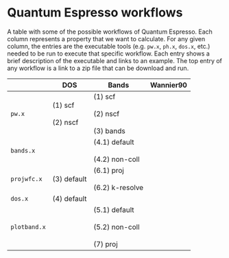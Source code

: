 # Quantum Espresso workflows

A table with some of the possible workflows of Quantum Espresso.
Each column represents a property that we want to calculate.
For any given column, the entries are the executable tools (e.g. `pw.x`, `ph.x`, `dos.x`, etc.) needed to be run to execute that specific workflow.
Each entry shows a brief description of the executable and links to an example.
The top entry of any workflow is a link to a zip file that can be download and run.

|            | DOS                     | Bands                                                   | Wannier90 |
|------------|-------------------------|---------------------------------------------------------|-----------|
|`pw.x`      | (1) scf<br><br>(2) nscf | (1) scf <br><br> (2) nscf <br><br> (3) bands            |           |
|`bands.x`   |                         | (4.1) default <br><br> (4.2) non-coll                   |           |
|`projwfc.x` | (3) default             | (6.1) proj <br><br> (6.2) k-resolve                     |           |
|`dos.x`     | (4) default             |                                                         |           |
|`plotband.x`|                         | (5.1) default <br><br> (5.2) non-coll <br><br> (7) proj |           |

